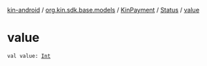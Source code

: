 [kin-android](../../../index.md) / [org.kin.sdk.base.models](../../index.md) / [KinPayment](../index.md) / [Status](index.md) / [value](./value.md)

# value

`val value: `[`Int`](https://kotlinlang.org/api/latest/jvm/stdlib/kotlin/-int/index.html)